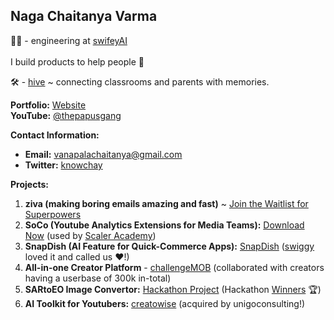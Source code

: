 ## Naga Chaitanya Varma
👨‍💻 - engineering at [swifeyAI](https://x.com/swifeyai) <br><br>
I build products to help people 💝 <br>

🛠️ - [hive](https://github.com/Chay2203/hive) ~ connecting classrooms and parents with memories.

**Portfolio:** [Website](https://chay2203.vercel.app/) <br>
**YouTube:** [@thepapusgang](https://www.youtube.com/@thepapusgang) 

**Contact Information:**
- **Email:** vanapalachaitanya@gmail.com
- **Twitter:** [knowchay](https://x.com/knowchay_)

**Projects:**
1. **ziva (making boring emails amazing and fast)** ~ [Join the Waitlist for Superpowers](https://myziva.vercel.app/)
2. **SoCo (Youtube Analytics Extensions for Media Teams):** [Download Now](https://github.com/Chay2203/SoCo) (used by [Scaler Academy](https://www.scaler.com/))
3. **SnapDish (AI Feature for Quick-Commerce Apps):** [SnapDish](https://github.com/Chay2203/SnapDish) ([swiggy](https://drive.google.com/file/d/1EYUoyvA5NtkyezGziKYFTBF03c4uQSgW/view?usp=sharing) loved it and called us ❤️!)
4. **All-in-one Creator Platform** - [challengeMOB](https://www.thechallengemob.tech/) (collaborated with creators having a userbase of 300k in-total)
5. **SARtoEO Image Convertor:** [Hackathon Project](https://github.com/Chay2203/SARtoEO) (Hackathon [Winners](https://www.linkedin.com/posts/scaler-school-of-technology_our-students-won-an-mlmachine-learning-ugcPost-7189249754575392768-4bbT?utm_source=share&utm_medium=member_desktop) 🏆)
6. **AI Toolkit for Youtubers:** [creatowise](https://creatowise.com/) (acquired by unigoconsulting!)

